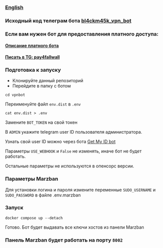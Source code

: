 ### [English](README.md)
### Исходный код телеграм бота [bl4ckm45k_vpn_bot](https://t.me/bl4ckm45k_vpn_bot "bl4ckm45k_vpn_bot")

### Если вам нужен бот для предоставления платного доступа: 
#### [Описание  платного бота](https://github.com/bl4ckm45k/vpnbot/blob/master/README_PAID_BOT_RU.md "Описание функционала платного бота")
#### [Писать в TG: pay4fallwall](https://pay4fallwall.t.me/ "pay4fallwall")


### Подготовка к запуску
- Клонируйте данный репозиторий
- Перейдите в папку с ботом
```pycon
cd vpnbot
```

Переименуйте файл `env.dist` в `.env` 
```pycon
cat env.dist > .env
```

Замените `BOT_TOKEN` на свой токен

В `ADMIN` укажите telegram user ID пользователя администратора.

Узнать свой user ID можно через бота [Get My ID bot](https://t.me/getmyid_bot "Get My ID bot")

Параметры `USE_WEBHOOK` и `False` не изменять, иначе бот не будет работать.

Остальные параметры не используются в опенсорс версии.

### Параметры Marzban
Для установки логина и пароля измените переменные `SUDO_USERNAME` и `SUDO_PASSWORD` в файле .env.marzban

### Запуск
```pycon
docker compose up --detach
```

Готово. Бот будет выдавать все ключи хостов из панели Marzban

### Панель Marzban будет работать на порту `8002`

